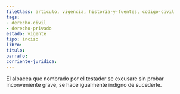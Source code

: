 ```yaml
---
fileClass: articulo, vigencia, historia-y-fuentes, codigo-civil
tags:
- derecho-civil
- derecho-privado
estado: vigente
tipo: inciso
libro:
titulo:
parrafo:
corriente-juridica:
---
```

El albacea que nombrado por el testador se excusare sin probar inconveniente grave, se hace igualmente indigno de sucederle.